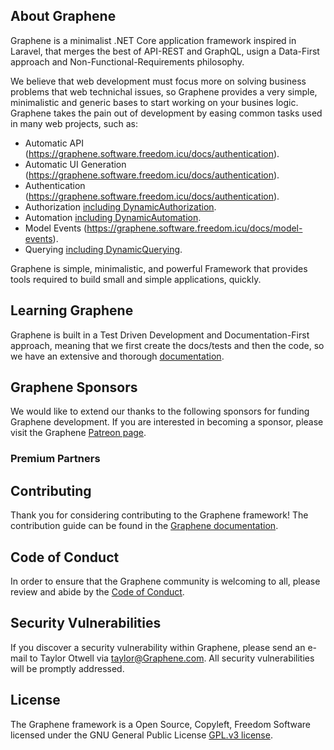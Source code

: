 <!-- <p align="center"><a href="https://graphene.software.freedom.icu" target="_blank"><img src="https://raw.githubusercontent.com/Graphene/art/master/logo-lockup/5%20SVG/2%20CMYK/1%20Full%20Color/Graphene-logolockup-cmyk-red.svg" width="400"></a></p>

<p align="center">
<a href="https://travis-ci.org/Graphene/framework"><img src="https://travis-ci.org/Graphene/framework.svg" alt="Build Status"></a>
<a href="https://packagist.org/packages/Graphene/framework"><img src="https://img.shields.io/packagist/dt/Graphene/framework" alt="Total Downloads"></a>
<a href="https://packagist.org/packages/Graphene/framework"><img src="https://img.shields.io/packagist/v/Graphene/framework" alt="Latest Stable Version"></a>
<a href="https://packagist.org/packages/Graphene/framework"><img src="https://img.shields.io/packagist/l/Graphene/framework" alt="License"></a>
</p> -->

## About Graphene

Graphene is a minimalist .NET Core application framework inspired in Laravel, that merges the best of API-REST and GraphQL, usign a Data-First approach and Non-Functional-Requirements philosophy.

We believe that web development must focus more on solving business problems that web technichal issues, so Graphene provides a very simple, minimalistic and generic bases to start working on your busines logic. Graphene takes the pain out of development by easing common tasks used in many web projects, such as:

- Automatic API (https://graphene.software.freedom.icu/docs/authentication).
- Automatic UI Generation (https://graphene.software.freedom.icu/docs/authentication).
- Authentication (https://graphene.software.freedom.icu/docs/authentication).
- Authorization [including DynamicAuthorization](https://graphene.software.freedom.icu/docs/authorization).
- Automation [including DynamicAutomation](https://graphene.software.freedom.icu/docs/automation).
- Model Events (https://graphene.software.freedom.icu/docs/model-events).
- Querying [including DynamicQuerying](https://graphene.software.freedom.icu/docs/querying).

Graphene is simple, minimalistic, and powerful Framework that provides tools required to build small and simple applications, quickly.

## Learning Graphene

Graphene is built in a Test Driven Development and Documentation-First approach, meaning that we first create the docs/tests and then the code, so we have an extensive and thorough [documentation](https://graphene.software.freedom.icu/docs).

<!-- If you don't feel like reading, [Laracasts](https://laracasts.com) can help. Laracasts contains over 1500 video tutorials on a range of topics including Graphene, modern PHP, unit testing, and JavaScript. Boost your skills by digging into our comprehensive video library. -->

## Graphene Sponsors

We would like to extend our thanks to the following sponsors for funding Graphene development. If you are interested in becoming a sponsor, please visit the Graphene [Patreon page](https://patreon.com/hi-diego).

### Premium Partners

<!-- - **[Vehikl](https://vehikl.com/)**
- **[Tighten Co.](https://tighten.co)**
- **[Kirschbaum Development Group](https://kirschbaumdevelopment.com)**
- **[64 Robots](https://64robots.com)**
- **[Cubet Techno Labs](https://cubettech.com)**
- **[Cyber-Duck](https://cyber-duck.co.uk)**
- **[Many](https://www.many.co.uk)**
- **[Webdock, Fast VPS Hosting](https://www.webdock.io/en)**
- **[DevSquad](https://devsquad.com)**
- **[Curotec](https://www.curotec.com/services/technologies/Graphene/)**
- **[OP.GG](https://op.gg)**
- **[CMS Max](https://www.cmsmax.com/)**
- **[WebReinvent](https://webreinvent.com/?utm_source=Graphene&utm_medium=github&utm_campaign=patreon-sponsors)**
- **[Lendio](https://lendio.com)**
- **[Romega Software](https://romegasoftware.com)** -->

## Contributing

Thank you for considering contributing to the Graphene framework! The contribution guide can be found in the [Graphene documentation](https://graphene.software.freedom.icu/docs/contributions).

## Code of Conduct

In order to ensure that the Graphene community is welcoming to all, please review and abide by the [Code of Conduct](https://graphene.software.freedom.icu/docs/contributions#code-of-conduct).

## Security Vulnerabilities

If you discover a security vulnerability within Graphene, please send an e-mail to Taylor Otwell via [taylor@Graphene.com](mailto:security.graphene.software@freedom.icu). All security vulnerabilities will be promptly addressed.

## License

The Graphene framework is a Open Source, Copyleft, Freedom Software licensed under the GNU General Public License [GPL.v3 license](https://www.gnu.org/licenses/gpl-3.0.en.html).